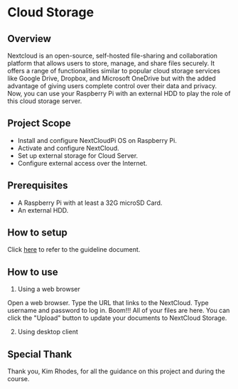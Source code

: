 # Cloud Storage

## Overview
Nextcloud is an open-source, self-hosted file-sharing and collaboration platform that allows users to store, manage, and share files securely. It offers a range of functionalities similar to popular cloud storage services like Google Drive, Dropbox, and Microsoft OneDrive but with the added advantage of giving users complete control over their data and privacy. 
Now, you can use your Raspberry Pi with an external HDD to play the role of this cloud storage server.

## Project Scope
* Install and configure NextCloudPi OS on Raspberry Pi.
* Activate and configure NextCloud. 
* Set up external storage for Cloud Server. 
* Configure external access over the Internet.

## Prerequisites
* A Raspberry Pi with at least a 32G microSD Card.
* An external HDD.
   
## How to setup
Click [here](https://github.com/luongvv-rtc/CloudServer/blob/main/Setup.pdf) to refer to the guideline document.

## How to use
1. Using a web browser

Open a web browser.
Type the URL that links to the NextCloud.
Type username and password to log in.
Boom!!! All of your files are here. You can click the "Upload" button to update your documents to NextCloud Storage.

2. Using desktop client

## Special Thank
Thank you, Kim Rhodes, for all the guidance on this project and during the course.
